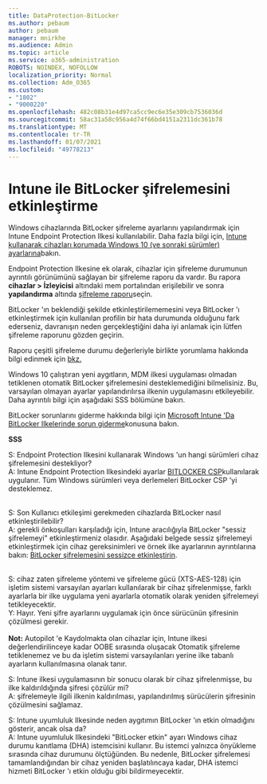```yaml
---
title: DataProtection-BitLocker
ms.author: pebaum
author: pebaum
manager: mnirkhe
ms.audience: Admin
ms.topic: article
ms.service: o365-administration
ROBOTS: NOINDEX, NOFOLLOW
localization_priority: Normal
ms.collection: Adm_O365
ms.custom:
- "1802"
- "9000220"
ms.openlocfilehash: 482c08b31e4d97ca5cc9ec6e35e309cb7536036d
ms.sourcegitcommit: 58ac31a58c956a4d74f66bd4151a2311dc361b78
ms.translationtype: MT
ms.contentlocale: tr-TR
ms.lasthandoff: 01/07/2021
ms.locfileid: "49778213"
---
```

# <a name="enabling-bitlocker-encryption-with-intune"></a>Intune ile BitLocker şifrelemesini etkinleştirme

Windows cihazlarında BitLocker şifreleme ayarlarını yapılandırmak için Intune Endpoint Protection Ilkesi kullanılabilir. Daha fazla bilgi için, [Intune kullanarak cihazları korumada Windows 10 (ve sonraki sürümler) ayarlarına](https://docs.microsoft.com/intune/endpoint-protection-windows-10#windows-encryption)bakın.

Endpoint Protection Ilkesine ek olarak, cihazlar için şifreleme durumunun ayrıntılı görünümünü sağlayan bir şifreleme raporu da vardır. Bu rapora **cihazlar > İzleyicisi** altındaki mem portalından erişilebilir ve sonra **yapılandırma** altında [şifreleme raporu](https://endpoint.microsoft.com/#blade/Microsoft_Intune_DeviceSettings/DevicesMonitorMenu/encryptionReport)seçin.

BitLocker 'ın beklendiği şekilde etkinleştirilememesini veya BitLocker 'ı etkinleştirmek için kullanılan profilin bir hata durumunda olduğunu fark ederseniz, davranışın neden gerçekleştiğini daha iyi anlamak için lütfen şifreleme raporunu gözden geçirin.

Raporu çeşitli şifreleme durumu değerleriyle birlikte yorumlama hakkında bilgi edinmek için [bkz.](https://docs.microsoft.com/mem/intune/protect/encryption-monitor)

Windows 10 çalıştıran yeni aygıtların, MDM ilkesi uygulaması olmadan tetiklenen otomatik BitLocker şifrelemesini desteklemediğini bilmelisiniz. Bu, varsayılan olmayan ayarlar yapılandırılırsa ilkenin uygulamasını etkileyebilir. Daha ayrıntılı bilgi için aşağıdaki SSS bölümüne bakın.

BitLocker sorunlarını giderme hakkında bilgi için [Microsoft Intune 'Da BitLocker Ilkelerinde sorun giderme](https://docs.microsoft.com/intune/protect/troubleshoot-bitlocker-policies)konusuna bakın.
 
 
**SSS**

S: Endpoint Protection Ilkesini kullanarak Windows 'un hangi sürümleri cihaz şifrelemesini destekliyor?<br>
A: Intune Endpoint Protection Ilkesindeki ayarlar [BITLOCKER CSP](https://docs.microsoft.com/windows/client-management/mdm/bitlocker-csp)kullanılarak uygulanır. Tüm Windows sürümleri veya derlemeleri BitLocker CSP 'yi desteklemez. <br><br>

S: Son Kullanıcı etkileşimi gerekmeden cihazlarda BitLocker nasıl etkinleştirilebilir?<br>
A: gerekli önkoşulları karşıladığı için, Intune aracılığıyla BitLocker "sessiz şifrelemeyi" etkinleştirmeniz olasıdır. Aşağıdaki belgede sessiz şifrelemeyi etkinleştirmek için cihaz gereksinimleri ve örnek ilke ayarlarının ayrıntılarına bakın: [BitLocker şifrelemesini sessizce etkinleştirin](https://docs.microsoft.com/mem/intune/protect/encrypt-devices#silently-enable-bitlocker-on-devices). <br><br>

S: cihaz zaten şifreleme yöntemi ve şifreleme gücü (XTS-AES-128) için işletim sistemi varsayılan ayarları kullanılarak bir cihaz şifrelenmişse, farklı ayarlarla bir ilke uygulama yeni ayarlarla otomatik olarak yeniden şifrelemeyi tetikleyecektir.<br>
Y: Hayır. Yeni şifre ayarlarını uygulamak için önce sürücünün şifresinin çözülmesi gerekir.<br><br>
**Not:** Autopilot 'e Kaydolmakta olan cihazlar için, Intune ilkesi değerlendirilinceye kadar OOBE sırasında oluşacak Otomatik şifreleme tetiklenemez ve bu da işletim sistemi varsayılanları yerine ilke tabanlı ayarların kullanılmasına olanak tanır.
 
S: Intune ilkesi uygulamasının bir sonucu olarak bir cihaz şifrelenmişse, bu ilke kaldırıldığında şifresi çözülür mi?<br>
A: şifrelemeyle ilgili ilkenin kaldırılması, yapılandırılmış sürücülerin şifresinin çözülmesini sağlamaz.
 
S: Intune uyumluluk Ilkesinde neden aygıtımın BitLocker 'ın etkin olmadığını gösterir, ancak olsa da?<br>
A: Intune uyumluluk Ilkesindeki "BitLocker etkin" ayarı Windows cihaz durumu kanıtlama (DHA) istemcisini kullanır. Bu istemci yalnızca önyükleme sırasında cihaz durumunu ölçtüğünden. Bu nedenle, BitLocker şifrelemesi tamamlandığından bir cihaz yeniden başlatılıncaya kadar, DHA istemci hizmeti BitLocker 'ı etkin olduğu gibi bildirmeyecektir.
 
 